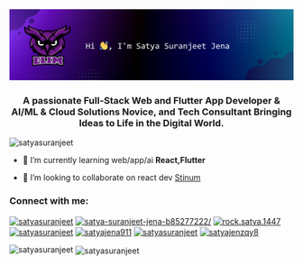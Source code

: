 
<img src="./Images/img.png" alt="Hello world">

<h3 align="center">A passionate Full-Stack Web and Flutter App Developer & AI/ML & Cloud Solutions Novice, and Tech Consultant Bringing Ideas to Life in the Digital World.</h3>

<p align="left"> <img src="https://komarev.com/ghpvc/?username=satyasuranjeet&label=Profile%20views&color=0e75b6&style=flat" alt="satyasuranjeet" /> </p>

- 🌱 I’m currently learning web/app/ai **React,Flutter**

- 👯 I’m looking to collaborate on react dev [Stinum](https://github.com/Satyasuranjeet/Stinum_V1.0)

<h3 align="left">Connect with me:</h3>
<p align="left">
<a href="https://twitter.com/satyasuranjeet" target="blank"><img align="center" src="https://raw.githubusercontent.com/rahuldkjain/github-profile-readme-generator/master/src/images/icons/Social/twitter.svg" alt="satyasuranjeet" height="30" width="40" /></a>
<a href="https://linkedin.com/in/satya-suranjeet-jena-b85277222/" target="blank"><img align="center" src="https://raw.githubusercontent.com/rahuldkjain/github-profile-readme-generator/master/src/images/icons/Social/linked-in-alt.svg" alt="satya-suranjeet-jena-b85277222/" height="30" width="40" /></a>
<a href="https://fb.com/rock.satya.1447" target="blank"><img align="center" src="https://raw.githubusercontent.com/rahuldkjain/github-profile-readme-generator/master/src/images/icons/Social/facebook.svg" alt="rock.satya.1447" height="30" width="40" /></a>
<a href="https://instagram.com/satyasuranjeet" target="blank"><img align="center" src="https://raw.githubusercontent.com/rahuldkjain/github-profile-readme-generator/master/src/images/icons/Social/instagram.svg" alt="satyasuranjeet" height="30" width="40" /></a>
<a href="https://www.hackerrank.com/satyajena911" target="blank"><img align="center" src="https://raw.githubusercontent.com/rahuldkjain/github-profile-readme-generator/master/src/images/icons/Social/hackerrank.svg" alt="satyajena911" height="30" width="40" /></a>
<a href="https://www.leetcode.com/satyasuranjeet" target="blank"><img align="center" src="https://raw.githubusercontent.com/rahuldkjain/github-profile-readme-generator/master/src/images/icons/Social/leet-code.svg" alt="satyasuranjeet" height="30" width="40" /></a>
<a href="https://auth.geeksforgeeks.org/user/satyajenzqy8" target="blank"><img align="center" src="https://raw.githubusercontent.com/rahuldkjain/github-profile-readme-generator/master/src/images/icons/Social/geeks-for-geeks.svg" alt="satyajenzqy8" height="30" width="40" /></a>
</p>



<p><img align="left" src="https://github-readme-stats.vercel.app/api/top-langs?username=satyasuranjeet&show_icons=true&locale=en&layout=compact" alt="satyasuranjeet" /></p>

<p>&nbsp;<img align="center" src="https://github-readme-stats.vercel.app/api?username=satyasuranjeet&show_icons=true&locale=en" alt="satyasuranjeet" /></p>

